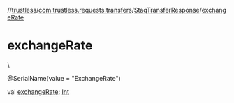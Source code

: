 //[trustless](../../../index.md)/[com.trustless.requests.transfers](../index.md)/[StaqTransferResponse](index.md)/[exchangeRate](exchange-rate.md)

# exchangeRate

\

@SerialName(value = &quot;ExchangeRate&quot;)

val [exchangeRate](exchange-rate.md): [Int](https://kotlinlang.org/api/latest/jvm/stdlib/kotlin/-int/index.html)

